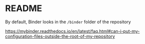 # README

By default, Binder looks in the `/binder` folder of the repository

https://mybinder.readthedocs.io/en/latest/faq.html#can-i-put-my-configuration-files-outside-the-root-of-my-repository
